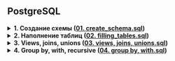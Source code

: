 ## PostgreSQL
<details>
  <summary><b>1. Создание схемы (<a href="https://github.com/DmitryMogilnikov/PythonDev/blob/master/PostgreSQL/01.%20create_schema.sql">01. create_schema.sql</a>)</b></summary>
  
Создать в своей тестовой базе данных схему «tag_data». Создать в схеме «tag_data» структуру таблиц для хранения данных, представленных в файле «ДЗ №1.xlsx»
</details>

<details>
  <summary><b>2. Наполнение таблиц (<a href="https://github.com/DmitryMogilnikov/PythonDev/blob/master/PostgreSQL/02.%20filling_tables.sql">02. filling_tables.sql</a>)</b></summary>
  
Необходимо загрузить из файла данные в ранее подготовленные таблицы. Написать запрос, который вернет из ваших таблиц данные в исходном виде (как в файле)
</details>

<details>
  <summary><b>3. Views, joins, unions (<a href="https://github.com/DmitryMogilnikov/PythonDev/blob/master/PostgreSQL/03.%20views%2C%20joins%2C%20unions.sql">03. views, joins, unions.sql</a>)</b></summary>
  
### Задача №1.
Создать представление в схеме public с использованием JOIN:
Условия выборки в представлении:
- Город вылета Москва или Санкт-Петербург
- Время вылета – первая половина дня (до 12:00)

### Задача №2.
Создать VIEW в схеме public с использованием JOIN и UNION, которое вернет следующие поля из таблиц в схеме «tag_data»:
- Имя тега
- Единица измерения
- Дата и время значения
- Значение тега
Условия выборки в представлении:
- Выберите по 10 последних значений по любым трем тегам
- Объедините выборки по каждому тегу через UNION

### Задача №3.
Создать две таблицы в схеме public с одним полем «название языка программирования». Заполнить обе таблицы произвольным набором языков. Отобразить в запросах что у обоих таблиц общее и чем они отличаются.
</details>

<details>
  <summary><b>4. Group by, with, recursive (<a href="https://github.com/DmitryMogilnikov/PythonDev/blob/master/PostgreSQL/04.%20group%20by%2C%20with.sql">04. group by, with.sql</a>)</b></summary>
  
### Задача №1.
- Напишите запрос к таблицам в схеме «booking», который вернет суммарное количество рейсов (перелетов) по каждому типу самолета, посуточно за январь 2017 года.
- Напишите запрос из таблиц в схеме «booking» который вернет общую сумму бронирований и среднее значение бронирований посуточно за январь 2017 года.

### Задача №2.
- Выполнить в своей тестовой базе данных скрипт script.sql. Используя рекурсивный запрос WITH RECURSIVE, посчитать сколько у каждого человека сотрудников в подчинении.
- Задача со * посчитать сколько у каждого человека сотрудников в подчинении, и непосредственных, и косвенных. Т.е. у гендира в непосредственном подчинении четыре зама, а в косвенном подчинении все сотрудники компании, кроме
него самого.
</details>
